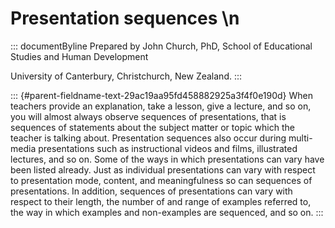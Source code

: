 # Presentation sequences \n

::: documentByline
Prepared by John Church, PhD, School of Educational Studies and Human
Development

University of Canterbury, Christchurch, New Zealand.
:::

::: {#parent-fieldname-text-29ac19aa95fd458882925a3f4f0e190d}
When teachers provide an explanation, take a lesson, give a lecture, and
so on, you will almost always observe sequences of presentations, that
is sequences of statements about the subject matter or topic which the
teacher is talking about. Presentation sequences also occur during
multi-media presentations such as instructional videos and films,
illustrated lectures, and so on. Some of the ways in which presentations
can vary have been listed already. Just as individual presentations can
vary with respect to presentation mode, content, and meaningfulness so
can sequences of presentations. In addition, sequences of presentations
can vary with respect to their length, the number of and range of
examples referred to, the way in which examples and non-examples are
sequenced, and so on.
:::
